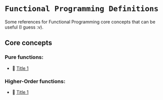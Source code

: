 # `Functional Programming Definitions`

Some references for Functional Programming core concepts that can be useful (I guess :v).

## Core concepts

### Pure functions:
 * :newspaper: [Title 1](link)

### Higher-Order functions:
 * :newspaper: [Title 1](link)







